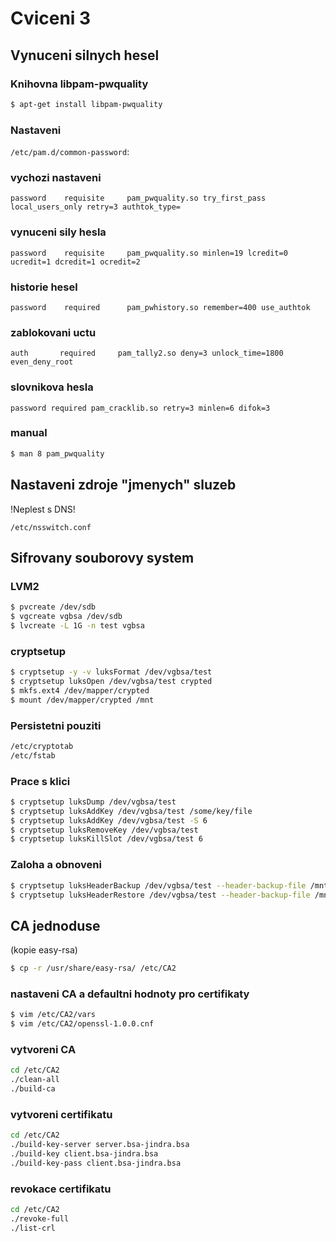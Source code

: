 # Cviceni 3

## Vynuceni silnych hesel

### Knihovna libpam-pwquality

```bash
$ apt-get install libpam-pwquality
```

### Nastaveni

`/etc/pam.d/common-password`:

### vychozi nastaveni

```
password    requisite     pam_pwquality.so try_first_pass local_users_only retry=3 authtok_type=
```

### vynuceni sily hesla

```
password    requisite     pam_pwquality.so minlen=19 lcredit=0 ucredit=1 dcredit=1 ocredit=2
```

### historie hesel

```
password    required      pam_pwhistory.so remember=400 use_authtok
```

### zablokovani uctu

```
auth       required     pam_tally2.so deny=3 unlock_time=1800 even_deny_root
```

### slovnikova hesla

```
password required pam_cracklib.so retry=3 minlen=6 difok=3
```

### manual

```bash
$ man 8 pam_pwquality
```

## Nastaveni zdroje "jmenych" sluzeb

!Neplest s DNS!

```
/etc/nsswitch.conf
```

## Sifrovany souborovy system

### LVM2

```bash
$ pvcreate /dev/sdb
$ vgcreate vgbsa /dev/sdb
$ lvcreate -L 1G -n test vgbsa
```

### cryptsetup

```bash
$ cryptsetup -y -v luksFormat /dev/vgbsa/test
$ cryptsetup luksOpen /dev/vgbsa/test crypted
$ mkfs.ext4 /dev/mapper/crypted
$ mount /dev/mapper/crypted /mnt
```

### Persistetni pouziti

```bash
/etc/cryptotab
/etc/fstab
```

### Prace s klici

```bash
$ cryptsetup luksDump /dev/vgbsa/test
$ cryptsetup luksAddKey /dev/vgbsa/test /some/key/file
$ cryptsetup luksAddKey /dev/vgbsa/test -S 6
$ cryptsetup luksRemoveKey /dev/vgbsa/test
$ cryptsetup luksKillSlot /dev/vgbsa/test 6
```

### Zaloha a obnoveni

```bash
$ cryptsetup luksHeaderBackup /dev/vgbsa/test --header-backup-file /mnt/vgbsa_test.img
$ cryptsetup luksHeaderRestore /dev/vgbsa/test --header-backup-file /mnt/vgbsa_test.img
```

## CA jednoduse

(kopie easy-rsa)

```bash
$ cp -r /usr/share/easy-rsa/ /etc/CA2
```

### nastaveni CA a defaultni hodnoty pro certifikaty

```bash
$ vim /etc/CA2/vars
$ vim /etc/CA2/openssl-1.0.0.cnf
```

### vytvoreni CA

```bash
cd /etc/CA2
./clean-all
./build-ca
```

### vytvoreni certifikatu

```bash 
cd /etc/CA2
./build-key-server server.bsa-jindra.bsa
./build-key client.bsa-jindra.bsa
./build-key-pass client.bsa-jindra.bsa
```

### revokace certifikatu

```bash
cd /etc/CA2
./revoke-full
./list-crl
```
